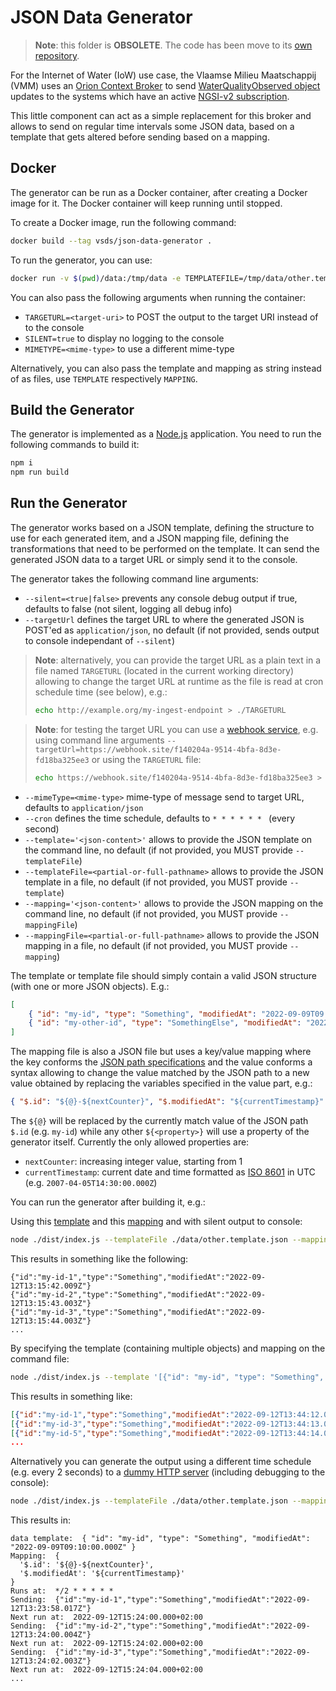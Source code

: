 # JSON Data Generator
> **Note**: this folder is **OBSOLETE**. The code has been move to its [own repository](https://github.com/Informatievlaanderen/VSDS-LDES-E2E-message-generator).

For the Internet of Water (IoW) use case, the Vlaamse Milieu Maatschappij (VMM) uses an [Orion Context Broker](https://fiware-orion.readthedocs.io/en/master/) to send [WaterQualityObserved object](https://fiware-datamodels.readthedocs.io/en/stable/Environment/WaterQualityObserved/doc/spec/index.html) updates to the systems which have an active [NGSI-v2 subscription](https://fiware.github.io/specifications/ngsiv2/stable/).

This little component can act as a simple replacement for this broker and allows to send on regular time intervals some JSON data, based on a template that gets altered before sending based on a mapping.

## Docker
The generator can be run as a Docker container, after creating a Docker image for it. The Docker container will keep running until stopped.

To create a Docker image, run the following command:
```bash
docker build --tag vsds/json-data-generator .
```

To run the generator, you can use:
```bash
docker run -v $(pwd)/data:/tmp/data -e TEMPLATEFILE=/tmp/data/other.template.json -e MAPPINGFILE=/tmp/data/other.mapping.json vsds/json-data-generator
```
You can also pass the following arguments when running the container:
* `TARGETURL=<target-uri>` to POST the output to the target URI instead of to the console
* `SILENT=true` to display no logging to the console
* `MIMETYPE=<mime-type>` to use a different mime-type

Alternatively, you can also pass the template and mapping as string instead of as files, use `TEMPLATE` respectively `MAPPING`.

## Build the Generator
The generator is implemented as a [Node.js](https://nodejs.org/en/) application.
You need to run the following commands to build it:
```bash
npm i
npm run build
```

## Run the Generator
The generator works based on a JSON template, defining the structure to use for each generated item, and a JSON mapping file, defining the transformations that need to be performed on the template. It can send the generated JSON data to a target URL or simply send it to the console.

The generator takes the following command line arguments:
* `--silent=<true|false>` prevents any console debug output if true, defaults to false (not silent, logging all debug info)
* `--targetUrl` defines the target URL to where the generated JSON is POST'ed as `application/json`, no default (if not provided, sends output to console independant of `--silent`)
> **Note**: alternatively, you can provide the target URL as a plain text in a file named `TARGETURL` (located in the current working directory) allowing to change the target URL at runtime as the file is read at cron schedule time (see below), e.g.:
> ```bash
> echo http://example.org/my-ingest-endpoint > ./TARGETURL
> ```

> **Note**: for testing the target URL you can use a [webhook service](https://webhook.site/), e.g. using command line arguments `--targetUrl=https://webhook.site/f140204a-9514-4bfa-8d3e-fd18ba325ee3` or using the `TARGETURL` file:
> ```bash
> echo https://webhook.site/f140204a-9514-4bfa-8d3e-fd18ba325ee3 > ./TARGETURL
> ```
* `--mimeType=<mime-type>` mime-type of message send to target URL, defaults to `application/json`
* `--cron` defines the time schedule, defaults to `* * * * * * ` (every second)
* `--template='<json-content>'` allows to provide the JSON template on the command line, no default (if not provided, you MUST provide `--templateFile`)
* `--templateFile=<partial-or-full-pathname>` allows to provide the JSON template in a file, no default (if not provided, you MUST provide `--template`)
* `--mapping='<json-content>'` allows to provide the JSON mapping on the command line, no default (if not provided, you MUST provide `--mappingFile`)
* `--mappingFile=<partial-or-full-pathname>` allows to provide the JSON mapping in a file, no default (if not provided, you MUST provide `--mapping`)

The template or template file should simply contain a valid JSON structure (with one or more JSON objects). E.g.:
```json
[
    { "id": "my-id", "type": "Something", "modifiedAt": "2022-09-09T09:10:00.000Z" },
    { "id": "my-other-id", "type": "SomethingElse", "modifiedAt": "2022-09-09T09:10:00.000Z" }
]
```

The mapping file is also a JSON file but uses a key/value mapping where the key conforms the [JSON path specifications](https://datatracker.ietf.org/doc/id/draft-goessner-dispatch-jsonpath-00.html) and the value conforms a syntax allowing to change the value matched by the JSON path to a new value obtained by replacing the variables specified in the value part, e.g.:
```json
{ "$.id": "${@}-${nextCounter}", "$.modifiedAt": "${currentTimestamp}" }
```

The `${@}` will be replaced by the currently match value of the JSON path `$.id` (e.g. `my-id`) while any other `${<property>}` will use a property of the generator itself. Currently the only allowed properties are:
* `nextCounter`: increasing integer value, starting from 1
* `currentTimestamp`: current date and time formatted as [ISO 8601](https://en.wikipedia.org/wiki/ISO_8601) in UTC (e.g. `2007-04-05T14:30:00.000Z`)

You can run the generator after building it, e.g.:

Using this [template](./data/other.template.json) and this [mapping](./data//other.mapping.json) and with silent output to console:
```bash
node ./dist/index.js --templateFile ./data/other.template.json --mappingFile ./data/other.mapping.json --silent
```
This results in something like the following:
```
{"id":"my-id-1","type":"Something","modifiedAt":"2022-09-12T13:15:42.009Z"}
{"id":"my-id-2","type":"Something","modifiedAt":"2022-09-12T13:15:43.003Z"}
{"id":"my-id-3","type":"Something","modifiedAt":"2022-09-12T13:15:44.003Z"}
...
```
By specifying the template (containing multiple objects) and mapping on the command file:
```bash
node ./dist/index.js --template '[{"id": "my-id", "type": "Something", "modifiedAt": "2022-09-09T09:10:00.000Z" },{ "id": "my-other-id", "type": "SomethingElse", "modifiedAt": "2022-09-09T09:10:00.000Z" }]' --mapping '{ "$..id": "${@}-${nextCounter}", "$..modifiedAt": "${currentTimestamp}" }' --silent
```
This results in something like:
```json
[{"id":"my-id-1","type":"Something","modifiedAt":"2022-09-12T13:44:12.010Z"},{"id":"my-other-id-2","type":"SomethingElse","modifiedAt":"2022-09-12T13:44:12.010Z"}]
[{"id":"my-id-3","type":"Something","modifiedAt":"2022-09-12T13:44:13.005Z"},{"id":"my-other-id-4","type":"SomethingElse","modifiedAt":"2022-09-12T13:44:13.005Z"}]
[{"id":"my-id-5","type":"Something","modifiedAt":"2022-09-12T13:44:14.004Z"},{"id":"my-other-id-6","type":"SomethingElse","modifiedAt":"2022-09-12T13:44:14.004Z"}]
...
```

Alternatively you can generate the output using a different time schedule (e.g. every 2 seconds) to a [dummy HTTP server](https://docs.webhook.site/) (including debugging to the console):
```bash
node ./dist/index.js --templateFile ./data/other.template.json --mappingFile ./data/other.mapping.json --cron '*/2 * * * * *' --targetUrl https://webhook.site/28dba053-5bc2-4934-9cd8-0541012470a5
```
This results in:
```
data template:  { "id": "my-id", "type": "Something", "modifiedAt": "2022-09-09T09:10:00.000Z" }
Mapping:  {
  '$.id': '${@}-${nextCounter}',
  '$.modifiedAt': '${currentTimestamp}'
}
Runs at:  */2 * * * * *
Sending:  {"id":"my-id-1","type":"Something","modifiedAt":"2022-09-12T13:23:58.017Z"}
Next run at:  2022-09-12T15:24:00.000+02:00
Sending:  {"id":"my-id-2","type":"Something","modifiedAt":"2022-09-12T13:24:00.004Z"}
Next run at:  2022-09-12T15:24:02.000+02:00
Sending:  {"id":"my-id-3","type":"Something","modifiedAt":"2022-09-12T13:24:02.003Z"}
Next run at:  2022-09-12T15:24:04.000+02:00
...
```
